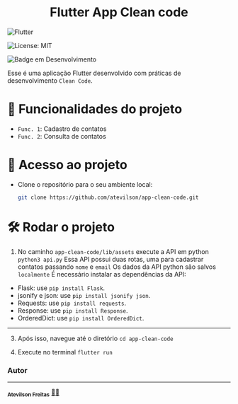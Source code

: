 <h1 align="center"> Flutter App Clean code  </h1>

![Flutter](https://img.shields.io/badge/Flutter-v3.24-blue)

![License: MIT](https://img.shields.io/badge/License-MIT-yellow.svg)

![Badge em Desenvolvimento](http://img.shields.io/static/v1?label=STATUS&message=EM%20DESENVOLVIMENTO&color=GREEN&style=for-the-badge)


Esse é uma aplicação Flutter desenvolvido com práticas de desenvolvimento `Clean Code`. 


# :hammer: Funcionalidades do projeto

- `Func. 1`: Cadastro de contatos
- `Func. 2`: Consulta de contatos


# 📁 Acesso ao projeto


- Clone o repositório para o seu ambiente local:

   ```bash
   git clone https://github.com/atevilson/app-clean-code.git
   ```


# 🛠️ Rodar o projeto

1. No caminho `app-clean-code/lib/assets` execute a API em python `python3 api.py`
Essa API possui duas rotas, uma para cadastrar contatos passando `nome` e `email`
Os dados da API python são salvos `localmente` 
É necessário instalar as dependências da API:

- Flask: use `pip install Flask`.
- jsonify e json: use `pip install jsonify json`.
- Requests: use `pip install requests`.
- Response: use `pip install Response`.
- OrderedDict: use `pip install OrderedDict`.

---

3. Após isso, navegue até o diretório `cd app-clean-code`

3. Execute no terminal `flutter run`


### Autor
---

 <sub><b>Atevilson Freitas</b></sub></a> <a href="">🧑‍💻</a>